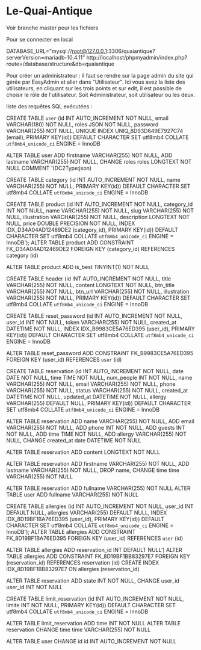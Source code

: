 # Le-Quai-Antique

Voir branche master pour les fichiers

Pour se connecter en local

 DATABASE_URL="mysql://root@127.0.0.1:3306/quaiantique?serverVersion=mariadb-10.4.11"
 http://localhost/phpmyadmin/index.php?route=/database/structure&db=quaiantique
 
 Pour créer un administrateur : il faut se rendre sur la page admin du site qui gérée par EasyAdmin et aller dans "Utilisateur". Ici vous avez la liste des utilisateurs, en cliquant sur les trois points et sur edit, il est possible de choisir le rôle de l'utilisateur. Soit Administrateur, soit utilisateur ou les deux.
 
 
 
 liste des requêtes SQL exécutées :
 
 CREATE TABLE `user` (id INT AUTO_INCREMENT NOT NULL, email VARCHAR(180) NOT NULL, roles JSON NOT NULL, password VARCHAR(255) NOT NULL, UNIQUE INDEX UNIQ_8D93D649E7927C74 (email), PRIMARY KEY(id)) DEFAULT CHARACTER SET utf8mb4 COLLATE `utf8mb4_unicode_ci` ENGINE = InnoDB
 
 ALTER TABLE user ADD firstname VARCHAR(255) NOT NULL, ADD lastname VARCHAR(255) NOT NULL, CHANGE roles roles LONGTEXT NOT NULL COMMENT \'(DC2Type:json)
 
 CREATE TABLE category (id INT AUTO_INCREMENT NOT NULL, name VARCHAR(255) NOT NULL, PRIMARY KEY(id)) DEFAULT CHARACTER SET utf8mb4 COLLATE `utf8mb4_unicode_ci` ENGINE = InnoDB
 
 CREATE TABLE product (id INT AUTO_INCREMENT NOT NULL, category_id INT NOT NULL, name VARCHAR(255) NOT NULL, slug VARCHAR(255) NOT NULL, illustration VARCHAR(255) NOT NULL, description LONGTEXT NOT NULL, price DOUBLE PRECISION NOT NULL, INDEX IDX_D34A04AD12469DE2 (category_id), PRIMARY KEY(id)) DEFAULT CHARACTER SET utf8mb4 COLLATE `utf8mb4_unicode_ci` ENGINE = InnoDB');
 ALTER TABLE product ADD CONSTRAINT FK_D34A04AD12469DE2 FOREIGN KEY (category_id) REFERENCES category (id)
 
 ALTER TABLE product ADD is_best TINYINT(1) NOT NULL
 
 CREATE TABLE header (id INT AUTO_INCREMENT NOT NULL, title VARCHAR(255) NOT NULL, content LONGTEXT NOT NULL, btn_title VARCHAR(255) NOT NULL, btn_url VARCHAR(255) NOT NULL, illustration VARCHAR(255) NOT NULL, PRIMARY KEY(id)) DEFAULT CHARACTER SET utf8mb4 COLLATE `utf8mb4_unicode_ci` ENGINE = InnoDB
 
 CREATE TABLE reset_password (id INT AUTO_INCREMENT NOT NULL, user_id INT NOT NULL, token VARCHAR(255) NOT NULL, created_at DATETIME NOT NULL, INDEX IDX_B9983CE5A76ED395 (user_id), PRIMARY KEY(id)) DEFAULT CHARACTER SET utf8mb4 COLLATE `utf8mb4_unicode_ci` ENGINE = InnoDB
 
 ALTER TABLE reset_password ADD CONSTRAINT FK_B9983CE5A76ED395 FOREIGN KEY (user_id) REFERENCES `user` (id)
 
 CREATE TABLE reservation (id INT AUTO_INCREMENT NOT NULL, date DATE NOT NULL, time TIME NOT NULL, num_people INT NOT NULL, name VARCHAR(255) NOT NULL, email VARCHAR(255) NOT NULL, phone VARCHAR(255) NOT NULL, status VARCHAR(255) NOT NULL, created_at DATETIME NOT NULL, updated_at DATETIME NOT NULL, allergy VARCHAR(255) DEFAULT NULL, PRIMARY KEY(id)) DEFAULT CHARACTER SET utf8mb4 COLLATE `utf8mb4_unicode_ci` ENGINE = InnoDB
 
 ALTER TABLE reservation ADD name VARCHAR(255) NOT NULL, ADD email VARCHAR(255) NOT NULL, ADD phone INT NOT NULL, ADD guests INT NOT NULL, ADD time TIME NOT NULL, ADD allergy VARCHAR(255) NOT NULL, CHANGE created_at date DATETIME NOT NULL
 
 ALTER TABLE reservation ADD content LONGTEXT NOT NULL
 
 ALTER TABLE reservation ADD firstname VARCHAR(255) NOT NULL, ADD lastname VARCHAR(255) NOT NULL, DROP name, CHANGE time time VARCHAR(255) NOT NULL
 
 ALTER TABLE reservation ADD fullname VARCHAR(255) NOT NULL
 ALTER TABLE user ADD fullname VARCHAR(255) NOT NULL
 
 CREATE TABLE allergies (id INT AUTO_INCREMENT NOT NULL, user_id INT DEFAULT NULL, allergies VARCHAR(255) DEFAULT NULL, INDEX IDX_8D19BF1BA76ED395 (user_id), PRIMARY KEY(id)) DEFAULT CHARACTER SET utf8mb4 COLLATE `utf8mb4_unicode_ci` ENGINE = InnoDB');
ALTER TABLE allergies ADD CONSTRAINT FK_8D19BF1BA76ED395 FOREIGN KEY (user_id) REFERENCES `user` (id)

ALTER TABLE allergies ADD reservation_id INT DEFAULT NULL')
  ALTER TABLE allergies ADD CONSTRAINT FK_8D19BF1BB83297E7 FOREIGN KEY (reservation_id) REFERENCES reservation (id)
  CREATE INDEX IDX_8D19BF1BB83297E7 ON allergies (reservation_id)
  
ALTER TABLE reservation ADD state INT NOT NULL, CHANGE user_id user_id INT NOT NULL  

CREATE TABLE limit_reservation (id INT AUTO_INCREMENT NOT NULL, limite INT NOT NULL, PRIMARY KEY(id)) DEFAULT CHARACTER SET utf8mb4 COLLATE `utf8mb4_unicode_ci` ENGINE = InnoDB

ALTER TABLE limit_reservation ADD time INT NOT NULL
ALTER TABLE reservation CHANGE time time VARCHAR(255) NOT NULL
 
ALTER TABLE user CHANGE id id INT AUTO_INCREMENT NOT NULL
  
 
 
